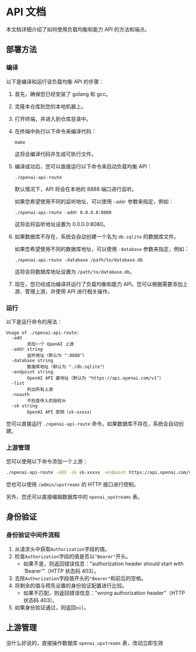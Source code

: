 # API 文档

本文档详细介绍了如何使用负载均衡和能力 API 的方法和端点。

## 部署方法

### 编译

以下是编译和运行该负载均衡 API 的步骤：

1. 首先，确保您已经安装了 golang 和 gcc。

2. 克隆本仓库到您的本地机器上。

3. 打开终端，并进入到仓库目录中。

4. 在终端中执行以下命令来编译代码：

   ```
   make
   ```

   这将会编译代码并生成可执行文件。

5. 编译成功后，您可以直接运行以下命令来启动负载均衡 API：

   ```
   ./openai-api-route
   ```

   默认情况下，API 将会在本地的 8888 端口进行监听。

   如果您希望使用不同的监听地址，可以使用 `-addr` 参数来指定，例如：

   ```
   ./openai-api-route -addr 0.0.0.0:8080
   ```

   这将会将监听地址设置为 0.0.0.0:8080。

6. 如果数据库不存在，系统会自动创建一个名为 `db.sqlite` 的数据库文件。

   如果您希望使用不同的数据库地址，可以使用 `-database` 参数来指定，例如：

   ```
   ./openai-api-route -database /path/to/database.db
   ```

   这将会将数据库地址设置为 `/path/to/database.db`。

7. 现在，您已经成功编译并运行了负载均衡和能力 API。您可以根据需要添加上游、管理上游，并使用 API 进行相关操作。

### 运行

以下是运行命令的用法：

```
Usage of ./openai-api-route:
  -add
        添加一个 OpenAI 上游
  -addr string
        监听地址（默认为 ":8888"）
  -database string
        数据库地址（默认为 "./db.sqlite"）
  -endpoint string
        OpenAI API 基地址（默认为 "https://api.openai.com/v1"）
  -list
        列出所有上游
  -noauth
        不检查传入的授权头
  -sk string
        OpenAI API 密钥（sk-xxxxx）
```

您可以直接运行 `./openai-api-route` 命令，如果数据库不存在，系统会自动创建。

### 上游管理

您可以使用以下命令添加一个上游：

```bash
./openai-api-route -add -sk sk-xxxxx -endpoint https://api.openai.com/v1
```

您也可以使用 `/admin/upstreams` 的 HTTP 接口进行控制。

另外，您还可以直接编辑数据库中的 `openai_upstreams` 表。

## 身份验证

### 身份验证中间件流程

1. 从请求头中获取`Authorization`字段的值。
2. 检查`Authorization`字段的值是否以`"Bearer"`开头。
   - 如果不是，则返回错误信息："authorization header should start with 'Bearer'"（HTTP 状态码 403）。
3. 去除`Authorization`字段值开头的`"Bearer"`和前后的空格。
4. 将剩余的值与预先设置的身份验证配置进行比较。
   - 如果不匹配，则返回错误信息："wrong authorization header"（HTTP 状态码 403）。
5. 如果身份验证通过，则返回`nil`。

## 上游管理

没什么好说的，直接操作数据库 `openai_upstreams` 表，改动立即生效

